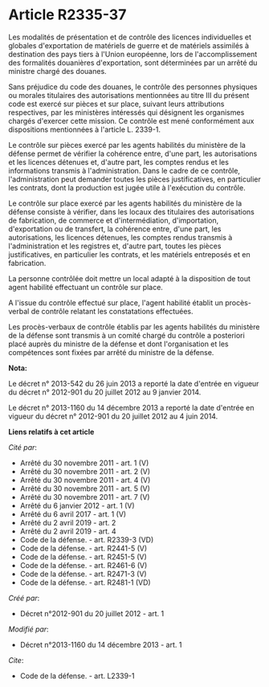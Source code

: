# Article R2335-37

Les modalités de présentation et de contrôle des licences individuelles et globales d'exportation de matériels de guerre et
de matériels assimilés à destination des pays tiers à l'Union européenne, lors de l'accomplissement des formalités douanières
d'exportation, sont déterminées par un arrêté du ministre chargé des douanes. 

Sans préjudice du code des douanes, le contrôle des personnes physiques ou morales titulaires des autorisations mentionnées
au titre III du présent code est exercé sur pièces et sur place, suivant leurs attributions respectives, par les ministères
intéressés qui désignent les organismes chargés d'exercer cette mission. Ce contrôle est mené conformément aux dispositions
mentionnées à l'article L. 2339-1. 

Le contrôle sur pièces exercé par les agents habilités du ministère de la défense permet de vérifier la cohérence entre,
d'une part, les autorisations et les licences détenues et, d'autre part, les comptes rendus et les informations transmis à
l'administration. Dans le cadre de ce contrôle, l'administration peut demander toutes les pièces justificatives, en
particulier les contrats, dont la production est jugée utile à l'exécution du contrôle. 

Le contrôle sur place exercé par les agents habilités du ministère de la défense consiste à vérifier, dans les locaux des
titulaires des autorisations de fabrication, de commerce et d'intermédiation, d'importation, d'exportation ou de transfert,
la cohérence entre, d'une part, les autorisations, les licences détenues, les comptes rendus transmis à l'administration et
les registres et, d'autre part, toutes les pièces justificatives, en particulier les contrats, et les matériels entreposés et
en fabrication. 

La personne contrôlée doit mettre un local adapté à la disposition de tout agent habilité effectuant un contrôle sur place. 

A l'issue du contrôle effectué sur place, l'agent habilité établit un procès-verbal de contrôle relatant les constatations
effectuées. 

Les procès-verbaux de contrôle établis par les agents habilités du ministère de la défense sont transmis à un comité chargé
du contrôle a posteriori placé auprès du ministre de la défense et dont l'organisation et les compétences sont fixées par
arrêté du ministre de la défense.

**Nota:**

Le décret n° 2013-542 du 26 juin 2013 a reporté la date d'entrée en vigueur du décret n° 2012-901 du 20 juillet 2012 au 9
janvier 2014.

Le décret n° 2013-1160 du 14 décembre 2013 a reporté la date d'entrée en vigueur du décret n° 2012-901 du 20 juillet 2012 au
4 juin 2014.

**Liens relatifs à cet article**

_Cité par_:

  - Arrêté du 30 novembre 2011 - art. 1 (V)
  - Arrêté du 30 novembre 2011 - art. 2 (V)
  - Arrêté du 30 novembre 2011 - art. 4 (V)
  - Arrêté du 30 novembre 2011 - art. 5 (V)
  - Arrêté du 30 novembre 2011 - art. 7 (V)
  - Arrêté du 6 janvier 2012 - art. 1 (V)
  - Arrêté du 6 avril 2017 - art. 1 (V)
  - Arrêté du 2 avril 2019 - art. 2
  - Arrêté du 2 avril 2019 - art. 4
  - Code de la défense. - art. R2339-3 (VD)
  - Code de la défense. - art. R2441-5 (V)
  - Code de la défense. - art. R2451-5 (V)
  - Code de la défense. - art. R2461-6 (V)
  - Code de la défense. - art. R2471-3 (V)
  - Code de la défense. - art. R2481-1 (VD)

_Créé par_:

  - Décret n°2012-901 du 20 juillet 2012 - art. 1

_Modifié par_:

  - Décret n°2013-1160 du 14 décembre 2013 - art. 1

_Cite_:

  - Code de la défense. - art. L2339-1
